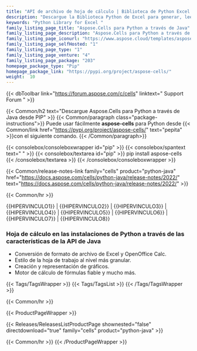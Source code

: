 ```yaml
---
title: "API de archivo de hoja de cálculo | Biblioteca de Python Excel | Aspose.Cells para Python a través de Java"
description: "Descargue la Biblioteca Python de Excel para generar, leer, escribir o manipular hojas de cálculo, así como exportar archivos de Excel a múltiples formatos desde las aplicaciones de Python."
keywords: "Python Library for Excel "
family_listing_page_title: "Aspose.Cells para Python a través de Java"
family_listing_page_description: "Aspose.Cells para Python a través de Java es una API rápida y confiable para tareas de procesamiento de hojas de cálculo. Los desarrolladores pueden crear hojas de cálculo simples o complejas, manipular y extraer información de archivos de Excel. La API lee múltiples formatos de Excel y puede representar hojas de trabajo en XPS, PDF, MHTML, HTML, texto sin formato, imágenes y más."
family_listing_page_iconurl: "https://www.aspose.cloud/templates/aspose/App_Themes/V3/images/cells/272x272/aspose_cells-for-python-via-java.png"
family_listing_page_selfHosted: "1"
family_listing_page_type: "1"
family_listing_page_venture: "4"
family_listing_page_package: "203"
homepage_package_type: "Pip"
homepage_package_link: "https://pypi.org/project/aspose-cells/"
weight:  10
---
```


{{< dbToolbar link="https://forum.aspose.com/c/cells" linktext=" Support Forum " >}}

{{< Common/h2 text="Descargue Aspose.Cells para Python a través de Java desde PIP"  >}}
{{< Common/paragraph class="package-instructions">}}
Puede usar fácilmente <b>aspose-cells</b> para Python desde
{{< Common/link href="https://pypi.org/project/aspose-cells/" text="pepita"  >}}con el siguiente comando.
{{< /Common/paragraph>}}

{{< consolebox/consoleboxwrapper id="pip" >}}
   {{< consolebox/spantext text=" " >}}
   {{< consolebox/textarea id="pip" >}} pip install aspose-cells {{< /consolebox/textarea >}}
{{< /consolebox/consoleboxwrapper >}}

{{< Common/release-notes-link family="cells" product="python-java" href="https://docs.aspose.com/cells/python-java/release-notes/2022/" text="https://docs.aspose.com/cells/python-java/release-notes/2022/"  >}}

{{< Common/hr >}}

{{HIPERVINCULO1}} | {{HIPERVINCULO2}} | {{HIPERVINCULO3}} | {{HIPERVINCULO4}} | {{HIPERVINCULO5}} | {{HIPERVINCULO6}} | {{HIPERVINCULO7}} | {{HIPERVINCULO8}}

### Hoja de cálculo en las instalaciones de Python a través de las características de la API de Java

- Conversión de formato de archivo de Excel y OpenOffice Calc.
- Estilo de la hoja de trabajo al nivel más granular.
- Creación y representación de gráficos.
- Motor de cálculo de fórmulas fiable y mucho más.

{{< Tags/TagsWrapper >}}
 {{< Tags/TagsList >}}
{{< /Tags/TagsWrapper >}}

{{< Common/hr >}}

{{< ProductPageWrapper >}}
<!-- ReleasesListProductPage-->
   {{< Releases/ReleasesListProductPage shownested="false"  directdownload="true" family="cells" product="python-java" >}}
<!-- /ReleasesListProductPage-->
{{< Common/hr >}}
{{< /ProductPageWrapper >}}

